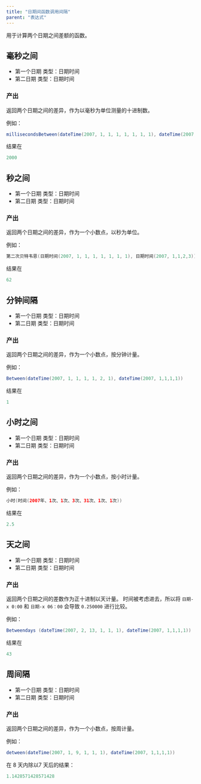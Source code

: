 ```yaml
---
title: "日期间函数调用间隔"
parent: "表达式"
---
```


用于计算两个日期之间差额的函数。

## 毫秒之间

*   第一个日期 类型：日期时间
*   第二日期 类型：日期时间

### 产出

返回两个日期之间的差异，作为以毫秒为单位测量的十进制数。

例如：

```java
millisecondsBetween(dateTime(2007, 1, 1, 1, 1, 1, 1, 1), dateTime(2007, 1,1,1,3))
```

结果在

```java
2000
```

## 秒之间

*   第一个日期 类型：日期时间
*   第二日期 类型：日期时间

### 产出

返回两个日期之间的差异，作为一个小数点，以秒为单位。

例如：

```java
第二次贝特韦恩(日期时间(2007, 1, 1, 1, 1, 1, 1, 1), 日期时间(2007, 1,1,2,3))
```

结果在

```java
62
```

## 分钟间隔

*   第一个日期 类型：日期时间
*   第二日期 类型：日期时间

### 产出

返回两个日期之间的差异，作为一个小数点，按分钟计量。

例如：

```java
Between(dateTime(2007, 1, 1, 1, 1, 2, 1), dateTime(2007, 1,1,1,1))
```

结果在

```java
1
```

## 小时之间

*   第一个日期 类型：日期时间
*   第二日期 类型：日期时间

### 产出

返回两个日期之间的差异，作为一个小数点，按小时计量。

例如：

```java
小时(时间(2007年、1次、1次、3次、31次、1次、1次))
```

结果在

```java
2.5
```

## 天之间

*   第一个日期 类型：日期时间
*   第二日期 类型：日期时间

### 产出

返回两个日期之间的差数作为正十进制以天计量。 时间被考虑进去，所以将 `日期-x 0:00` 和 `日期-x 06：00` 会导致 `0.250000` 进行比较。

例如：

```java
Betweendays (dateTime(2007, 2, 13, 1, 1, 1), dateTime(2007, 1,1,1,1))
```

结果在

```java
43
```

## 周间隔

*   第一个日期 类型：日期时间
*   第二日期 类型：日期时间

### 产出

返回两个日期之间的差异，作为一个小数点，按周计量。

例如：

```java
detween(dateTime(2007, 1, 9, 1, 1, 1), dateTime(2007, 1,1,1,1))
```

在 8 天内除以7 天后的结果：

```java
1.1428571428571428
```
